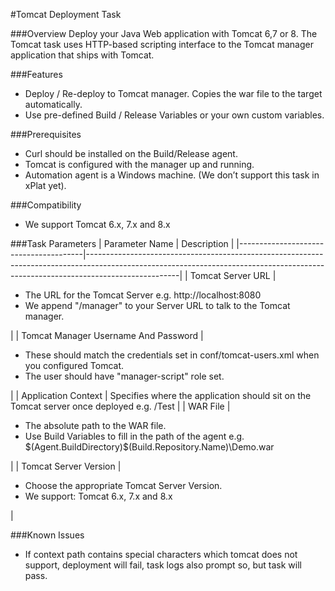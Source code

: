 #Tomcat Deployment Task

###Overview
Deploy your Java Web application with Tomcat 6,7 or 8. The Tomcat task uses HTTP-based scripting interface to the Tomcat manager application that ships with Tomcat.
 
###Features
* Deploy / Re-deploy to Tomcat manager. Copies the war file to the target automatically.
* Use pre-defined Build / Release Variables or your own custom variables.
 
###Prerequisites
* Curl should be installed on the Build/Release agent.
* Tomcat is configured with the manager up and running.
* Automation agent is a Windows machine.  (We don’t support this task in xPlat yet).

###Compatibility
* We support Tomcat 6.x, 7.x and 8.x

###Task Parameters
|  Parameter Name                       |  Description                                                                                                                                                                      |
|---------------------------------------|-----------------------------------------------------------------------------------------------------------------------------------------------------------------------------------|
|  Tomcat Server URL                    | <ul><li> The URL for the Tomcat Server e.g. http://localhost:8080</li><li>We append "/manager" to your Server URL to talk to the Tomcat manager.</li></ul>                        |
|  Tomcat Manager Username And Password | <ul><li>These should match the credentials set in conf/tomcat-users.xml when you configured Tomcat.</li><li>The user should have "manager-script" role set.</li></ul>             |
|  Application Context                  | Specifies where the application should sit on the Tomcat server once deployed e.g. /Test                                                                                          |
|  WAR File                             | <ul><li>The absolute path to the WAR file.</li><li>Use Build Variables to fill in the path of the agent e.g. $(Agent.BuildDirectory)\$(Build.Repository.Name)\Demo.war</li></ul>  |
|  Tomcat Server Version                | <ul><li>Choose the appropriate Tomcat Server Version.</li><li>We support: Tomcat 6.x, 7.x and 8.x</li></ul>                                                                       |

###Known Issues
* If context path contains special characters which tomcat does not support, deployment will fail, task logs also prompt so, but task will pass.
 